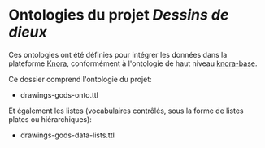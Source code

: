 # Ontologies du projet *Dessins de dieux*

Ces ontologies ont été définies pour intégrer les données dans la plateforme [Knora](<https://github.com/dhlab-basel/Knora>), conformément à l'ontologie de haut niveau [knora-base](<https://github.com/dhlab-basel/Knora/blob/develop/knora-ontologies/knora-base.ttl>).

Ce dossier comprend l'ontologie du projet:

- drawings-gods-onto.ttl

Et également les listes (vocabulaires contrôlés, sous la forme de listes plates ou hiérarchiques): 

- drawings-gods-data-lists.ttl
